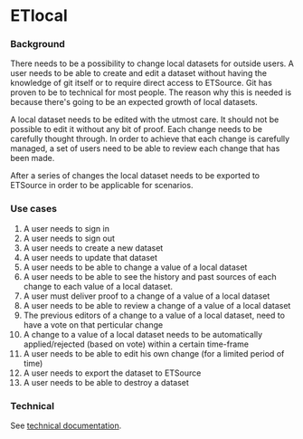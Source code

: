 # ETlocal

### Background

There needs to be a possibility to change local datasets for outside users.
A user needs to be able to create and edit a dataset without having the knowledge
of git itself or to require direct access to ETSource. Git has proven to be to
technical for most people. The reason why this is needed is because there's
going to be an expected growth of local datasets.

A local dataset needs to be edited with the utmost care. It should not be
possible to edit it without any bit of proof. Each change needs to be
carefully thought through. In order to achieve that each change is carefully
managed, a set of users need to be able to review each change that has been
made.

After a series of changes the local dataset needs to be exported to ETSource
in order to be applicable for scenarios.

### Use cases

1. A user needs to sign in
2. A user needs to sign out
3. A user needs to create a new dataset
4. A user needs to update that dataset
5. A user needs to be able to change a value of a local dataset
6. A user needs to be able to see the history and past sources of each change to each value of a local dataset.
7. A user must deliver proof to a change of a value of a local dataset
8. A user needs to be able to review a change of a value of a local dataset
9. The previous editors of a change to a value of a local dataset, need to have a vote on that perticular change
10. A change to a value of a local dataset needs to be automatically applied/rejected (based on vote) within a certain time-frame
11. A user needs to be able to edit his own change (for a limited period of time)
12. A user needs to export the dataset to ETSource
13. A user needs to be able to destroy a dataset


### Technical

See [technical documentation](TECHNICAL.md).
